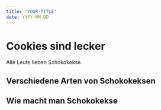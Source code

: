 ```yaml
---
title: "YOUR-TITLE"
date: YYYY-MM-DD
---
```


# Cookies sind lecker

Alle Leute lieben Schokokekse.

## Verschiedene Arten von Schokokeksen

## Wie macht man Schokokekse



